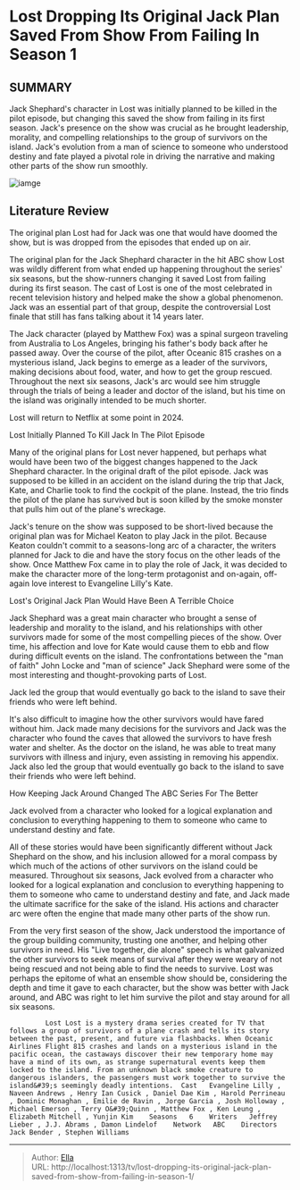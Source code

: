 # Lost Dropping Its Original Jack Plan Saved From Show From Failing In Season 1


## SUMMARY 



  Jack Shephard&#39;s character in Lost was initially planned to be killed in the pilot episode, but changing this saved the show from failing in its first season.   Jack&#39;s presence on the show was crucial as he brought leadership, morality, and compelling relationships to the group of survivors on the island.   Jack&#39;s evolution from a man of science to someone who understood destiny and fate played a pivotal role in driving the narrative and making other parts of the show run smoothly.  

![iamge](https://static1.srcdn.com/wordpress/wp-content/uploads/2023/01/lost-cast-featuring-jack-and-vincent.jpg)

## Literature Review
The original plan Lost had for Jack was one that would have doomed the show, but is was dropped from the episodes that ended up on air. 




The original plan for the Jack Shephard character in the hit ABC show Lost was wildly different from what ended up happening throughout the series&#39; six seasons, but the show-runners changing it saved Lost from failing during its first season. The cast of Lost is one of the most celebrated in recent television history and helped make the show a global phenomenon. Jack was an essential part of that group, despite the controversial Lost finale that still has fans talking about it 14 years later.




The Jack character (played by Matthew Fox) was a spinal surgeon traveling from Australia to Los Angeles, bringing his father&#39;s body back after he passed away. Over the course of the pilot, after Oceanic 815 crashes on a mysterious island, Jack begins to emerge as a leader of the survivors, making decisions about food, water, and how to get the group rescued. Throughout the next six seasons, Jack&#39;s arc would see him struggle through the trials of being a leader and doctor of the island, but his time on the island was originally intended to be much shorter.



Lost will return to Netflix at some point in 2024.





 Lost Initially Planned To Kill Jack In The Pilot Episode 
          




Many of the original plans for Lost never happened, but perhaps what would have been two of the biggest changes happened to the Jack Shephard character. In the original draft of the pilot episode. Jack was supposed to be killed in an accident on the island during the trip that Jack, Kate, and Charlie took to find the cockpit of the plane. Instead, the trio finds the pilot of the plane has survived but is soon killed by the smoke monster that pulls him out of the plane&#39;s wreckage.

Jack&#39;s tenure on the show was supposed to be short-lived because the original plan was for Michael Keaton to play Jack in the pilot. Because Keaton couldn&#39;t commit to a seasons-long arc of a character, the writers planned for Jack to die and have the story focus on the other leads of the show. Once Matthew Fox came in to play the role of Jack, it was decided to make the character more of the long-term protagonist and on-again, off-again love interest to Evangeline Lilly&#39;s Kate.



 Lost&#39;s Original Jack Plan Would Have Been A Terrible Choice 
          




Jack Shephard was a great main character who brought a sense of leadership and morality to the island, and his relationships with other survivors made for some of the most compelling pieces of the show. Over time, his affection and love for Kate would cause them to ebb and flow during difficult events on the island. The confrontations between the &#34;man of faith&#34; John Locke and &#34;man of science&#34; Jack Shephard were some of the most interesting and thought-provoking parts of Lost.



Jack led the group that would eventually go back to the island to save their friends who were left behind.




It&#39;s also difficult to imagine how the other survivors would have fared without him. Jack made many decisions for the survivors and Jack was the character who found the caves that allowed the survivors to have fresh water and shelter. As the doctor on the island, he was able to treat many survivors with illness and injury, even assisting in removing his appendix. Jack also led the group that would eventually go back to the island to save their friends who were left behind.






 How Keeping Jack Around Changed The ABC Series For The Better 
          



Jack evolved from a character who looked for a logical explanation and conclusion to everything happening to them to someone who came to understand destiny and fate.




All of these stories would have been significantly different without Jack Shephard on the show, and his inclusion allowed for a moral compass by which much of the actions of other survivors on the island could be measured. Throughout six seasons, Jack evolved from a character who looked for a logical explanation and conclusion to everything happening to them to someone who came to understand destiny and fate, and Jack made the ultimate sacrifice for the sake of the island. His actions and character arc were often the engine that made many other parts of the show run.




From the very first season of the show, Jack understood the importance of the group building community, trusting one another, and helping other survivors in need. His &#34;Live together, die alone&#34; speech is what galvanized the other survivors to seek means of survival after they were weary of not being rescued and not being able to find the needs to survive. Lost was perhaps the epitome of what an ensemble show should be, considering the depth and time it gave to each character, but the show was better with Jack around, and ABC was right to let him survive the pilot and stay around for all six seasons.

             Lost Lost is a mystery drama series created for TV that follows a group of survivors of a plane crash and tells its story between the past, present, and future via flashbacks. When Oceanic Airlines Flight 815 crashes and lands on a mysterious island in the pacific ocean, the castaways discover their new temporary home may have a mind of its own, as strange supernatural events keep them locked to the island. From an unknown black smoke creature to dangerous islanders, the passengers must work together to survive the island&#39;s seemingly deadly intentions.  Cast   Evangeline Lilly , Naveen Andrews , Henry Ian Cusick , Daniel Dae Kim , Harold Perrineau , Dominic Monaghan , Emilie de Ravin , Jorge Garcia , Josh Holloway , Michael Emerson , Terry O&#39;Quinn , Matthew Fox , Ken Leung , Elizabeth Mitchell , Yunjin Kim    Seasons   6    Writers   Jeffrey Lieber , J.J. Abrams , Damon Lindelof    Network   ABC    Directors   Jack Bender , Stephen Williams       


---

> Author: [Ella](https://instagram.hk.cn/)  
> URL: http://localhost:1313/tv/lost-dropping-its-original-jack-plan-saved-from-show-from-failing-in-season-1/  

